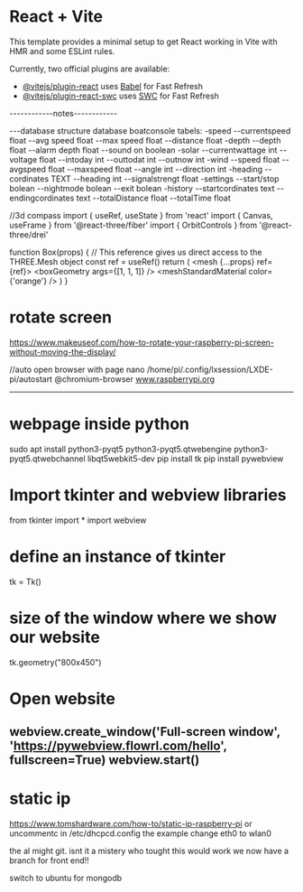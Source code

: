 # React + Vite

This template provides a minimal setup to get React working in Vite with HMR and some ESLint rules.

Currently, two official plugins are available:

- [@vitejs/plugin-react](https://github.com/vitejs/vite-plugin-react/blob/main/packages/plugin-react/README.md) uses [Babel](https://babeljs.io/) for Fast Refresh
- [@vitejs/plugin-react-swc](https://github.com/vitejs/vite-plugin-react-swc) uses [SWC](https://swc.rs/) for Fast Refresh


------------notes------------

---database structure
database boatconsole
tabels:
-speed
--currentspeed float
--avg speed float
--max speed float
--distance float
-depth
--depth float
--alarm depth float
--sound on boolean
-solar
--currentwattage int
--voltage float
--intoday int
--outtodat int
--outnow int
-wind
--speed float
--avgspeed float
--maxspeed float
--angle int
--direction int
-heading
--cordinates TEXT
--heading int
--signalstrengt float
-settings
--start/stop bolean
--nightmode bolean
--exit bolean
-history
--startcordinates text
--endingcordinates text
--totalDistance float
--totalTime float


//3d compass
import { useRef, useState } from 'react'
import { Canvas, useFrame } from '@react-three/fiber'
import { OrbitControls } from '@react-three/drei'

function Box(props) {
        // This reference gives us direct access to the THREE.Mesh object
        const ref = useRef()
        return (
          <mesh
            {...props}
            ref={ref}>
            <boxGeometry args={[1, 1, 1]} />
            <meshStandardMaterial color={'orange'} />
          </mesh>
        )
      }

<Canvas>
    <ambientLight intensity={Math.PI / 2} />
    <Box position={[0, 0, 0]} />
    <OrbitControls />
</Canvas>



# rotate screen
https://www.makeuseof.com/how-to-rotate-your-raspberry-pi-screen-without-moving-the-display/

//auto open browser with page
nano /home/pi/.config/lxsession/LXDE-pi/autostart
@chromium-browser www.raspberrypi.org

----------------------------
# webpage inside python
sudo apt install python3-pyqt5 python3-pyqt5.qtwebengine python3-pyqt5.qtwebchannel libqt5webkit5-dev
pip install tk
pip install pywebview

# Import tkinter and webview libraries 
from tkinter import *
import webview 
  
# define an instance of tkinter 
tk = Tk() 

#  size of the window where we show our website 
tk.geometry("800x450") 

# Open website 
webview.create_window('Full-screen window', 'https://pywebview.flowrl.com/hello', fullscreen=True)
webview.start() 
-------------------------------

# static ip 
https://www.tomshardware.com/how-to/static-ip-raspberry-pi
or uncommentc in /etc/dhcpcd.config the example change eth0 to wlan0

the al might git. isnt it a mistery
who tought this would work we now have a branch for front end!!

switch to ubuntu for mongodb
